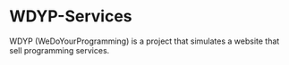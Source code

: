 # WDYP-Services
WDYP (WeDoYourProgramming) is a project that simulates a website that sell programming services.
